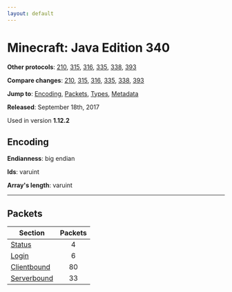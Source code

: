```yaml
---
layout: default
---
```


# Minecraft: Java Edition 340

**Other protocols**: [210](./java340), [315](./java340), [316](./java340), [335](./java340), [338](./java340), [393](./java340)

**Compare changes**: [210](../diff/java/210-340), [315](../diff/java/315-340), [316](../diff/java/316-340), [335](../diff/java/335-340), [338](../diff/java/338-340), [393](../diff/java/340-393)

**Jump to**: [Encoding](#encoding), [Packets](#packets), [Types](java340/types), [Metadata](java340/metadata)

**Released**: September 18th, 2017

Used in version **1.12.2**

## Encoding

**Endianness**: big endian

**Ids**: varuint

**Array's length**: varuint

-----
## Packets

Section | Packets
---|:---:
[Status](java340/status) | 4
[Login](java340/login) | 6
[Clientbound](java340/clientbound) | 80
[Serverbound](java340/serverbound) | 33
